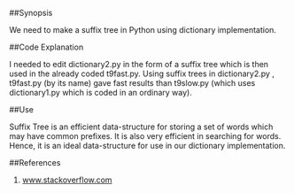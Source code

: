 ##Synopsis

We need to make a suffix tree in Python using dictionary implementation.

##Code Explanation

I needed to edit dictionary2.py in the form of a suffix tree which is then used in the already coded t9fast.py. Using suffix trees in dictionary2.py , t9fast.py (by its name) gave fast results than t9slow.py (which uses dictionary1.py which is coded in an ordinary way).

##Use

Suffix Tree is an efficient data-structure for storing a set of words which may have common prefixes. It is also very efficient in searching for words. Hence, it is an ideal data-structure for use in our dictionary implementation.

##References

1. www.stackoverflow.com
